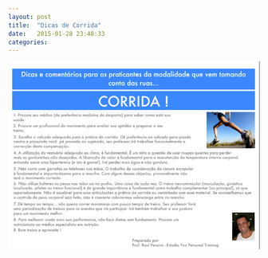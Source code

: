 ```yaml
---
layout: post
title:  "Dicas de Corrida"
date:   2015-01-28 23:48:33
categories: 
---
```


![](/images/dicas.png)